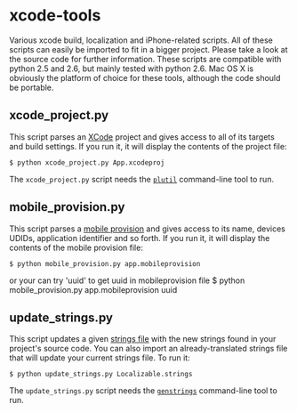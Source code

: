 xcode-tools
===========

Various xcode build, localization and iPhone-related scripts.
All of these scripts can easily be imported to fit in a bigger project.
Please take a look at the source code for further information.
These scripts are compatible with python 2.5 and 2.6, but mainly tested with
python 2.6.
Mac OS X is obviously the platform of choice for these tools, although the
code should be portable.


xcode_project.py
----------------
This script parses an [XCode][] project and gives access to all of its targets
and build settings.
If you run it, it will display the contents of the project file:

    $ python xcode_project.py App.xcodeproj

[XCode]: http://developer.apple.com/technologies/tools/xcode.html

The `xcode_project.py` script needs the [`plutil`][plutil] command-line tool to run.

[plutil]: http://developer.apple.com/mac/library/documentation/Darwin/Reference/ManPages/man1/plutil.1.html


mobile_provision.py
-------------------
This script parses a [mobile provision][] and gives access to its name,
devices UDIDs, application identifier and so forth.
If you run it, it will display the contents of the mobile provision file:

    $ python mobile_provision.py app.mobileprovision

or
your can try 'uuid' to get uuid in mobileprovision file
    $ python mobile_provision.py app.mobileprovision uuid

[mobile provision]: http://developer.apple.com/iphone/library/documentation/Xcode/Conceptual/iphone_development/128-Managing_Devices/devices.html

update_strings.py
-----------------
This script updates a given [strings file][] with the new strings found in
your project's source code.
You can also import an already-translated strings file that will update your
current strings file.
To run it:

    $ python update_strings.py Localizable.strings

The `update_strings.py` script needs the [`genstrings`][genstrings]
command-line tool to run.

[genstrings]: http://developer.apple.com/mac/library/documentation/Darwin/Reference/ManPages/man1/genstrings.1.html
[strings file]: http://developer.apple.com/iphone/library/documentation/MacOSX/Conceptual/BPInternational/Articles/StringsFiles.html
